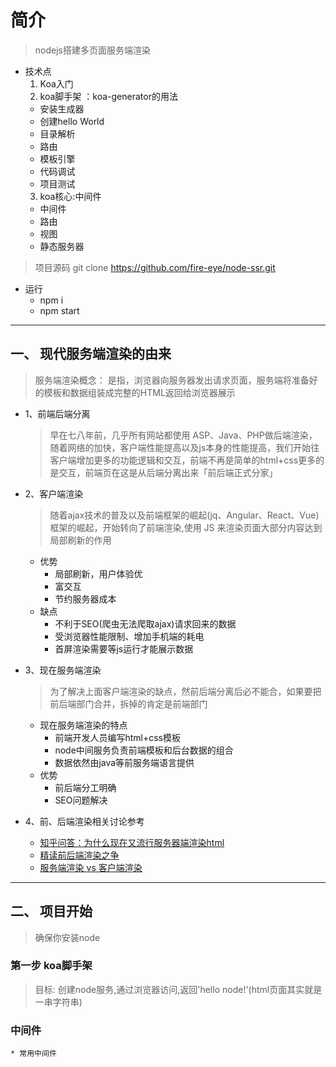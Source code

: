 # 简介
  > nodejs搭建多页面服务端渲染
  * 技术点
    1. Koa入门
    2. koa脚手架 ：koa-generator的用法
      * 安装生成器
      * 创建hello World
      * 目录解析
      * 路由
      * 模板引擎
      * 代码调试
      * 项目测试
    3. koa核心:中间件
      * 中间件
      * 路由
      * 视图
      * 静态服务器

  > 项目源码 git clone https://github.com/fire-eye/node-ssr.git
  
  * 运行
    - npm i 
    - npm start

-----
  
## 一、 现代服务端渲染的由来
  > 服务端渲染概念： 是指，浏览器向服务器发出请求页面，服务端将准备好的模板和数据组装成完整的HTML返回给浏览器展示
  * 1、前端后端分离
    > 早在七八年前，几乎所有网站都使用 ASP、Java、PHP做后端渲染，随着网络的加快，客户端性能提高以及js本身的性能提高，我们开始往客户端增加更多的功能逻辑和交互，前端不再是简单的html+css更多的是交互，前端页在这是从后端分离出来「前后端正式分家」

  * 2、客户端渲染
    > 随着ajax技术的普及以及前端框架的崛起(jq、Angular、React、Vue) 框架的崛起，开始转向了前端渲染,使用 JS 来渲染页面大部分内容达到局部刷新的作用
    * 优势
      - 局部刷新，用户体验优
      - 富交互 
      - 节约服务器成本
    * 缺点
      - 不利于SEO(爬虫无法爬取ajax)请求回来的数据
      - 受浏览器性能限制、增加手机端的耗电
      - 首屏渲染需要等js运行才能展示数据

  * 3、现在服务端渲染
    > 为了解决上面客户端渲染的缺点，然前后端分离后必不能合，如果要把前后端部门合并，拆掉的肯定是前端部门
    * 现在服务端渲染的特点
      - 前端开发人员编写html+css模板
      - node中间服务负责前端模板和后台数据的组合
      - 数据依然由java等前服务端语言提供
    * 优势
      - 前后端分工明确
      - SEO问题解决

  * 4、前、后端渲染相关讨论参考
    - [知乎问答：为什么现在又流行服务器端渲染html](https://blog.csdn.net/b9q8e64lo6mm/article/details/79418969)
    - [精读前后端渲染之争](https://github.com/camsong/blog/issues/8)
    - [服务端渲染 vs 客户端渲染](https://jkchao.cn/article/5a11155fb520d115154c8fa1)

---

## 二、 项目开始
> 确保你安装node

  ### 第一步 koa脚手架
  > 目标: 创建node服务,通过浏览器访问,返回'hello node!'(html页面其实就是一串字符串)
  ### 中间件
    * 常用中间件
    
    
